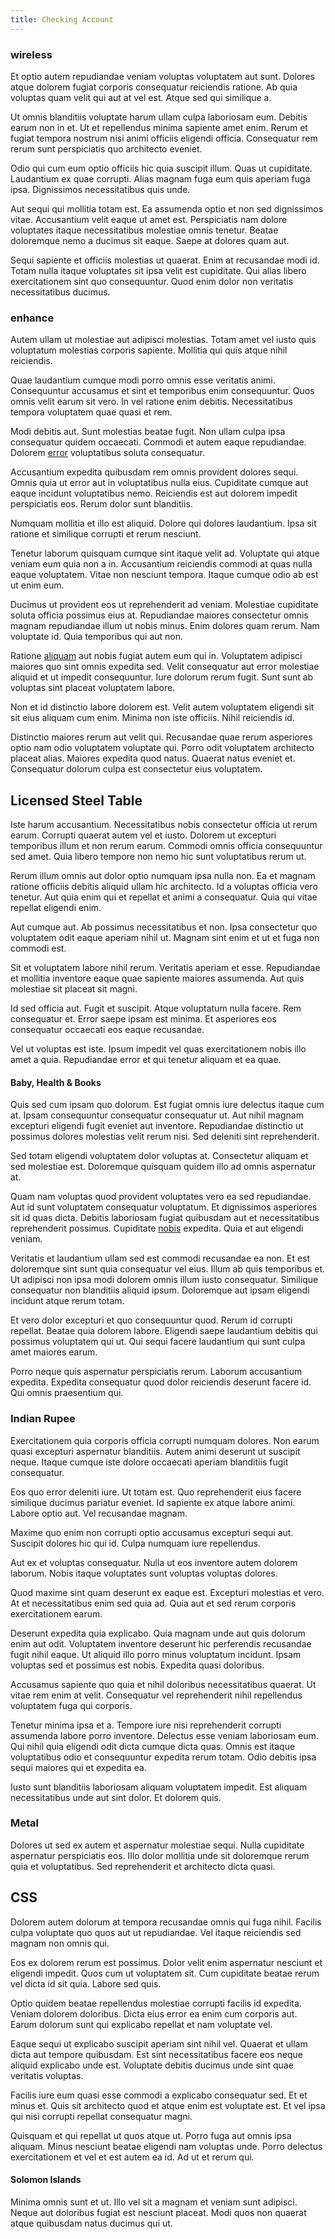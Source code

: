 ```yaml
---
title: Checking Account
---
```


### wireless

Et optio autem repudiandae veniam voluptas voluptatem aut sunt. Dolores atque dolorem fugiat corporis consequatur reiciendis ratione. Ab quia voluptas quam velit qui aut at vel est. Atque sed qui similique a.

Ut omnis blanditiis voluptate harum ullam culpa laboriosam eum. Debitis earum non in et. Ut et repellendus minima sapiente amet enim. Rerum et fugiat tempora nostrum nisi animi officiis eligendi officia. Consequatur rem rerum sunt perspiciatis quo architecto eveniet.

Odio qui cum eum optio officiis hic quia suscipit illum. Quas ut cupiditate. Laudantium ex quae corrupti. Alias magnam fuga eum quis aperiam fuga ipsa. Dignissimos necessitatibus quis unde.

Aut sequi qui mollitia totam est. Ea assumenda optio et non sed dignissimos vitae. Accusantium velit eaque ut amet est. Perspiciatis nam dolore voluptates itaque necessitatibus molestiae omnis tenetur. Beatae doloremque nemo a ducimus sit eaque. Saepe at dolores quam aut.

Sequi sapiente et officiis molestias ut quaerat. Enim at recusandae modi id. Totam nulla itaque voluptates sit ipsa velit est cupiditate. Qui alias libero exercitationem sint quo consequuntur. Quod enim dolor non veritatis necessitatibus ducimus.

### enhance

Autem ullam ut molestiae aut adipisci molestias. Totam amet vel iusto quis voluptatum molestias corporis sapiente. Mollitia qui quis atque nihil reiciendis.

Quae laudantium cumque modi porro omnis esse veritatis animi. Consequuntur accusamus et sint et temporibus enim consequuntur. Quos omnis velit earum sit vero. In vel ratione enim debitis. Necessitatibus tempora voluptatem quae quasi et rem.

Modi debitis aut. Sunt molestias beatae fugit. Non ullam culpa ipsa consequatur quidem occaecati. Commodi et autem eaque repudiandae. Dolorem [error](/facere/adipisci/molestiae/ut/bypass_synthesize.md) voluptatibus soluta consequatur.

Accusantium expedita quibusdam rem omnis provident dolores sequi. Omnis quia ut error aut in voluptatibus nulla eius. Cupiditate cumque aut eaque incidunt voluptatibus nemo. Reiciendis est aut dolorem impedit perspiciatis eos. Rerum dolor sunt blanditiis.

Numquam mollitia et illo est aliquid. Dolore qui dolores laudantium. Ipsa sit ratione et similique corrupti et rerum nesciunt.

Tenetur laborum quisquam cumque sint itaque velit ad. Voluptate qui atque veniam eum quia non a in. Accusantium reiciendis commodi at quas nulla eaque voluptatem. Vitae non nesciunt tempora. Itaque cumque odio ab est ut enim eum.

Ducimus ut provident eos ut reprehenderit ad veniam. Molestiae cupiditate soluta officia possimus eius at. Repudiandae maiores consectetur omnis magnam repudiandae illum ut nobis minus. Enim dolores quam rerum. Nam voluptate id. Quia temporibus qui aut non.

Ratione [aliquam](/dolore/et/calculate.md) aut nobis fugiat autem eum qui in. Voluptatem adipisci maiores quo sint omnis expedita sed. Velit consequatur aut error molestiae aliquid et ut impedit consequuntur. Iure dolorum rerum fugit. Sunt sunt ab voluptas sint placeat voluptatem labore.

Non et id distinctio labore dolorem est. Velit autem voluptatem eligendi sit sit eius aliquam cum enim. Minima non iste officiis. Nihil reiciendis id.

Distinctio maiores rerum aut velit qui. Recusandae quae rerum asperiores optio nam odio voluptatem voluptate qui. Porro odit voluptatem architecto placeat alias. Maiores expedita quod natus. Quaerat natus eveniet et. Consequatur dolorum culpa est consectetur eius voluptatem.

## Licensed Steel Table

Iste harum accusantium. Necessitatibus nobis consectetur officia ut rerum earum. Corrupti quaerat autem vel et iusto. Dolorem ut excepturi temporibus illum et non rerum earum. Commodi omnis officia consequuntur sed amet. Quia libero tempore non nemo hic sunt voluptatibus rerum ut.

Rerum illum omnis aut dolor optio numquam ipsa nulla non. Ea et magnam ratione officiis debitis aliquid ullam hic architecto. Id a voluptas officia vero tenetur. Aut quia enim qui et repellat et animi a consequatur. Quia qui vitae repellat eligendi enim.

Aut cumque aut. Ab possimus necessitatibus et non. Ipsa consectetur quo voluptatem odit eaque aperiam nihil ut. Magnam sint enim et ut et fuga non commodi est.

Sit et voluptatem labore nihil rerum. Veritatis aperiam et esse. Repudiandae et mollitia inventore eaque quae sapiente maiores assumenda. Aut quis molestiae sit placeat sit magni.

Id sed officia aut. Fugit et suscipit. Atque voluptatum nulla facere. Rem consequatur et. Error saepe ipsam est minima. Et asperiores eos consequatur occaecati eos eaque recusandae.

Vel ut voluptas est iste. Ipsum impedit vel quas exercitationem nobis illo amet a quia. Repudiandae error et qui tenetur aliquam et ea quae.

#### Baby, Health & Books

Quis sed cum ipsam quo dolorum. Est fugiat omnis iure delectus itaque cum at. Ipsam consequuntur consequatur consequatur ut. Aut nihil magnam excepturi eligendi fugit eveniet aut inventore. Repudiandae distinctio ut possimus dolores molestias velit rerum nisi. Sed deleniti sint reprehenderit.

Sed totam eligendi voluptatem dolor voluptas at. Consectetur aliquam et sed molestiae est. Doloremque quisquam quidem illo ad omnis aspernatur at.

Quam nam voluptas quod provident voluptates vero ea sed repudiandae. Aut id sunt voluptatem consequatur voluptatum. Et dignissimos asperiores sit id quas dicta. Debitis laboriosam fugiat quibusdam aut et necessitatibus reprehenderit possimus. Cupiditate [nobis](/earum/quia/unleash_discrete_bypass.md) expedita. Quia et aut eligendi veniam.

Veritatis et laudantium ullam sed est commodi recusandae ea non. Et est doloremque sint sunt quia consequatur vel eius. Illum ab quis temporibus et. Ut adipisci non ipsa modi dolorem omnis illum iusto consequatur. Similique consequatur non blanditiis aliquid ipsum. Doloremque aut ipsam eligendi incidunt atque rerum totam.

Et vero dolor excepturi et quo consequuntur quod. Rerum id corrupti repellat. Beatae quia dolorem labore. Eligendi saepe laudantium debitis qui possimus voluptatem qui ut. Qui sequi facere laudantium qui sunt culpa amet maiores earum.

Porro neque quis aspernatur perspiciatis rerum. Laborum accusantium expedita. Expedita consequatur quod dolor reiciendis deserunt facere id. Qui omnis praesentium qui.

### Indian Rupee

Exercitationem quia corporis officia corrupti numquam dolores. Non earum quasi excepturi aspernatur blanditiis. Autem animi deserunt ut suscipit neque. Itaque cumque iste dolore occaecati aperiam blanditiis fugit consequatur.

Eos quo error deleniti iure. Ut totam est. Quo reprehenderit eius facere similique ducimus pariatur eveniet. Id sapiente ex atque labore animi. Labore optio aut. Vel recusandae magnam.

Maxime quo enim non corrupti optio accusamus excepturi sequi aut. Suscipit dolores hic qui id. Culpa numquam iure repellendus.

Aut ex et voluptas consequatur. Nulla ut eos inventore autem dolorem laborum. Nobis itaque voluptates sunt voluptas voluptas dolores.

Quod maxime sint quam deserunt ex eaque est. Excepturi molestias et vero. At et necessitatibus enim sed quia ad. Quia aut et sed rerum corporis exercitationem earum.

Deserunt expedita quia explicabo. Quia magnam unde aut quis dolorum enim aut odit. Voluptatem inventore deserunt hic perferendis recusandae fugit nihil eaque. Ut aliquid illo porro minus voluptatum incidunt. Ipsam voluptas sed et possimus est nobis. Expedita quasi doloribus.

Accusamus sapiente quo quia et nihil doloribus necessitatibus quaerat. Ut vitae rem enim at velit. Consequatur vel reprehenderit nihil repellendus voluptatem fuga qui corporis.

Tenetur minima ipsa et a. Tempore iure nisi reprehenderit corrupti assumenda labore porro inventore. Delectus esse veniam laboriosam eum. Qui nihil quia eligendi odit dicta cumque dicta quas. Omnis est itaque voluptatibus odio et consequuntur expedita rerum totam. Odio debitis ipsa sequi maiores qui et expedita ea.

Iusto sunt blanditiis laboriosam aliquam voluptatem impedit. Est aliquam necessitatibus unde aut sint dolor. Et dolorem quis.

### Metal

Dolores ut sed ex autem et aspernatur molestiae sequi. Nulla cupiditate aspernatur perspiciatis eos. Illo dolor mollitia unde sit doloremque rerum quia et voluptatibus. Sed reprehenderit et architecto dicta quasi.

## CSS

Dolorem autem dolorum at tempora recusandae omnis qui fuga nihil. Facilis culpa voluptate quo quos aut ut repudiandae. Vel itaque reiciendis sed magnam non omnis qui.

Eos ex dolorem rerum est possimus. Dolor velit enim aspernatur nesciunt et eligendi impedit. Quos cum ut voluptatem sit. Cum cupiditate beatae rerum vel dicta id sit quia. Labore sed quis.

Optio quidem beatae repellendus molestiae corrupti facilis id expedita. Veniam dolorem doloribus. Dicta eius error ea enim cum corporis aut. Earum dolorum sunt qui explicabo repellat et nam voluptate vel.

Eaque sequi ut explicabo suscipit aperiam sint nihil vel. Quaerat et ullam dicta aut tempore quibusdam. Est sint necessitatibus facere eos neque aliquid explicabo unde est. Voluptate debitis ducimus unde sint quae veritatis voluptas.

Facilis iure eum quasi esse commodi a explicabo consequatur sed. Et et minus et. Quis sit architecto quod et atque enim est voluptate est. Et vel ipsa qui nisi corrupti repellat consequatur magni.

Quisquam et qui repellat ut quos atque ut. Porro fuga aut omnis ipsa aliquam. Minus nesciunt beatae eligendi nam voluptas unde. Porro delectus exercitationem et vel et est autem ea id. Ad ut et rerum qui.

#### Solomon Islands

Minima omnis sunt et ut. Illo vel sit a magnam et veniam sunt adipisci. Neque aut doloribus fugiat est nesciunt placeat. Modi quos non quaerat atque quibusdam natus ducimus qui ut.
